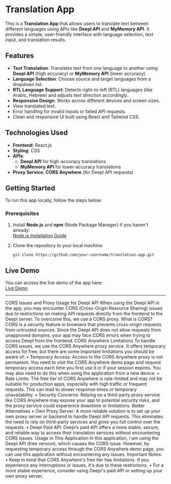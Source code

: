 # Translation App

This is a **Translation App** that allows users to translate text between different languages using APIs like **Deepl API** and **MyMemory API**. It provides a simple, user-friendly interface with language selection, text input, and translation results.

## Features

- **Text Translation**: Translates text from one language to another using **Deepl API** (high accuracy) or **MyMemory API** (lower accuracy).
- **Language Selection**: Choose source and target languages from a dropdown list.
- **RTL Language Support**: Detects right-to-left (RTL) languages (like Arabic, Hebrew) and adjusts text direction accordingly.
- **Responsive Design**: Works across different devices and screen sizes.
- View translated text.
- Error handling for invalid inputs or failed API requests.
- Clean and responsive UI built using React and Tailwind CSS.

## Technologies Used

- **Frontend**: React.js
- **Styling**: CSS
- **APIs**: 
  - **Deepl API** for high-accuracy translations
  - **MyMemory API** for lower-accuracy translations
- **Proxy Service**: **CORS Anywhere** (for Deepl API requests)

## Getting Started

To run this app locally, follow the steps below:

### Prerequisites

1. Install **Node.js** and **npm** (Node Package Manager) if you haven't already:  
   [Node.js Installation Guide](https://nodejs.org/en/download/)

2. Clone the repository to your local machine:

   ```bash
   git clone https://github.com/your-username/translation-app.git


## Live Demo

You can access the live demo of the app here:  
[Live Demo](https://dinukaawsh.github.io/translator/)


________________________________________
CORS Issues and Proxy Usage for Deepl API
When using the Deepl API in the app, you may encounter CORS (Cross-Origin Resource Sharing) issues due to restrictions on making API requests directly from the frontend to the Deepl server. To overcome this, we use a CORS proxy.
What is CORS?
CORS is a security feature in browsers that prevents cross-origin requests from untrusted sources. Since the Deepl API does not allow requests from unapproved domains, your app may face CORS errors when trying to access Deepl from the frontend.
CORS Anywhere Limitations
To handle CORS issues, we use the CORS Anywhere proxy service. It offers temporary access for free, but there are some important limitations you should be aware of:
•	Temporary Access: Access to the CORS Anywhere proxy is not permanent. You need to visit the CORS Anywhere demo page and request temporary access each time you first use it or if your session expires. You may also need to do this when using the application from a new device.
•	Rate Limits: The free tier of CORS Anywhere is rate-limited and may not be suitable for production apps, especially with high traffic or frequent requests. This can lead to slower response times or temporary unavailability.
•	Security Concerns: Relying on a third-party proxy service like CORS Anywhere may expose your app to potential security risks, and the proxy service could experience downtime or limitations.
Better Alternatives
•	Own Proxy Server: A more reliable solution is to set up your own proxy server or backend to handle Deepl API requests. This eliminates the need to rely on third-party services and gives you full control over the requests.
•	Deepl Paid API: Deepl’s paid API offers a more stable, secure, and reliable way to access their translation services without encountering CORS issues.
Usage in This Application
In this application, I am using the Deepl API (free version), which causes the CORS issue. However, by requesting temporary access through the CORS Anywhere demo page, you can use this application without encountering any issues.
Important Notes:
•	Keep in mind that CORS Anywhere's free tier has limitations. If you experience any interruptions or issues, it's due to these restrictions.
•	For a more stable experience, consider using Deepl's paid API or setting up your own proxy server.




